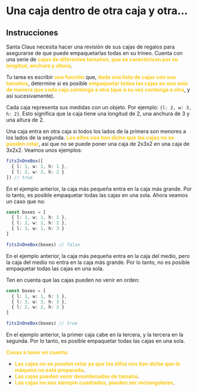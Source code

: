# Una caja dentro de otra caja y otra...
## Instrucciones

Santa Claus necesita hacer una revisión de sus cajas de regalos para asegurarse de que puede empaquetarlas todas en su trineo. Cuenta con una serie de **<span style="color:#faca15">cajas de diferentes tamaños, que se caracterizan por su longitud, anchura y altura</span>**.

Tu tarea es escribir **<span style="color:#faca15">una función</span>** que, **<span style="color:#faca15">dada una lista de cajas con sus tamaños</span>**, determine si es posible **<span style="color:#faca15">empaquetar todas las cajas en una sola de manera que cada caja contenga a otra (que a su vez contenga a otra</span>**, y así sucesivamente).

Cada caja representa sus medidas con un objeto. Por ejemplo: `{l: 2, w: 3, h: 2}`. Esto significa que la caja tiene una longitud de 2, una anchura de 3 y una altura de 2.

Una caja entra en otra caja si todos los lados de la primera son menores a los lados de la segunda. **<span style="color:#faca15">Los elfos nos han dicho que las cajas no se pueden rotar</span>**, así que no se puede poner una caja de 2x3x2 en una caja de 3x2x2. Veamos unos ejemplos:

``` ts
fitsInOneBox([
  { l: 1, w: 1, h: 1 },
  { l: 2, w: 2, h: 2 }
]) // true
```
En el ejemplo anterior, la caja más pequeña entra en la caja más grande. Por lo tanto, es posible empaquetar todas las cajas en una sola. Ahora veamos un caso que no:

``` ts
const boxes = [
  { l: 1, w: 1, h: 1 },
  { l: 2, w: 2, h: 2 },
  { l: 3, w: 1, h: 3 }
]

fitsInOneBox(boxes) // false
```

En el ejemplo anterior, la caja más pequeña entra en la caja del medio, pero la caja del medio no entra en la caja más grande. Por lo tanto, no es posible empaquetar todas las cajas en una sola.

Ten en cuenta que las cajas pueden no venir en orden:

``` ts
const boxes = [
  { l: 1, w: 1, h: 1 },
  { l: 3, w: 3, h: 3 },
  { l: 2, w: 2, h: 2 }
]

fitsInOneBox(boxes) // true
```
En el ejemplo anterior, la primer caja cabe en la tercera, y la tercera en la segunda. Por lo tanto, es posible empaquetar todas las cajas en una sola.

**<span style="color:#faca15">Cosas a tener en cuenta:</span>**

* **<span style="color:#faca15">Las cajas no se pueden rotar ya que los elfos nos han dicho que la máquina no está preparada</span>**.
* **<span style="color:#faca15">Las cajas pueden venir desordenadas de tamaño</span>**.
* **<span style="color:#faca15">Las cajas no son siempre cuadradas, pueden ser rectangulares</span>**. 